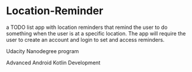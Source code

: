 # Location-Reminder
a TODO list app with location reminders that remind the user to do something when the user is at a specific location. The app will require the user to create an account and login to set and access reminders.

Udacity Nanodegree program

Advanced Android Kotlin Development
